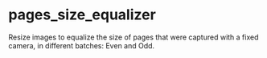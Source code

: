 # pages_size_equalizer
Resize images to equalize the size of pages that were captured with a fixed camera, in different batches: Even and Odd.
